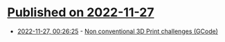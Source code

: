 # [Published on 2022-11-27](index.md)

* [2022-11-27, 00:26:25](https://news.ycombinator.com/item?id=33758604) - [Non conventional 3D Print challenges (GCode)](https://fullcontrol.xyz/#/models)
